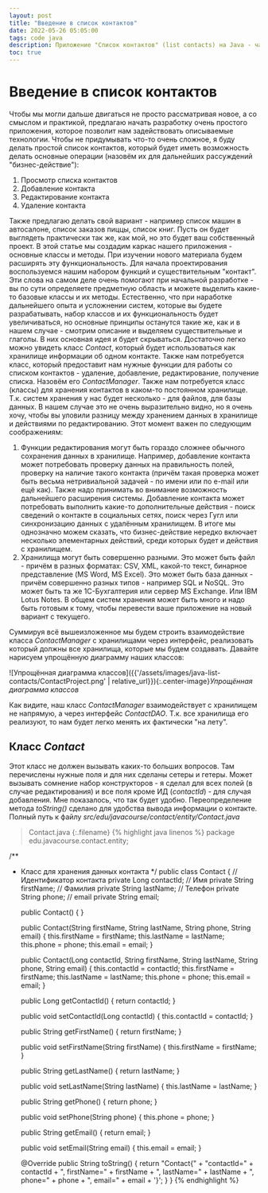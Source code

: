 ```yaml
---
layout: post
title: "Введение в список контактов"
date: 2022-05-26 05:05:00
tags: code java
description: Приложение "Список контактов" (list contacts) на Java - часть-1 (в консоли)
toc: true
---
```


# Введение в список контактов

Чтобы мы могли дальше двигаться не просто рассматривая новое, а со смыслом и практикой, предлагаю начать разработку очень простого приложения, которое позволит нам задействовать описываемые технологии.
Чтобы не придумывать что-то очень сложное, я буду делать простой список контактов, который будет иметь возможность делать основные операции (назовём их для дальнейших рассуждений "бизнес-действие"):

1. Просмотр списка контактов
1. Добавление контакта
1. Редактирование контакта
1. Удаление контакта

Также предлагаю делать свой вариант - например список машин в автосалоне, список заказов пиццы, список книг. Пусть он будет выглядеть практически так же, как мой, но это будет ваш собственный проект.
В этой статье мы создадим каркас нашего приложения - основные классы и методы. При изучении нового материала будем расширять эту функциональность.
Для начала проектирования воспользуемся нашим набором функций и существительным "контакт". Эти слова на самом деле очень помогают при начальной разработке - вы по сути определяете предметную область и можете выделить какие-то базовые классы и их методы.
Естественно, что при наработке дальнейшего опыта и усложнении систем, которые вы будете разрабатывать, набор классов и их функциональность будет увеличиваться, но основные принципы останутся такие же, как и в нашем случае - смотрим описание и выделяем существительные и глаголы. В них основная идея и будет скрываться.
Достаточно легко можно увидеть класс _Contact_, который будет использоваться как хранилище информации об одном контакте. Также нам потребуется класс, который предоставит нам нужные функции для работы со списком контактов - удаление, добавление, редактирование, получение списка. Назовём его _ContactManager_. Также нам потребуется класс (классы) для хранения контактов в каком-то постоянном хранилище. Т.к. систем хранения у нас будет несколько - для файлов, для базы данных.
В нашем случае это не очень выразительно видно, но я очень хочу, чтобы вы уловили разницу между хранением данных в хранилище и действиями по редактированию. Этот момент важен по следующим соображениям:

1. Функции редактирования могут быть гораздо сложнее обычного сохранения данных в хранилище.
Например, добавление контакта может потребовать проверку данных на правильность полей, проверку на наличие такого контакта (причём такая проверка может быть весьма нетривиальной задачей - по имени или по e-mail или ещё как). Также надо принимать во внимание возможность дальнейшего расширения системы. Добавление контакта может потребовать выполнить какие-то дополнительные действия - поиск сведений о контакте в социальных сетях, поиск через Гугл или синхронизацию данных с удалённым хранилищем. В итоге мы однозначно можем сказать, что бизнес-действие нередко включает несколько элементарных действий, среди которых будет и действия с хранилищем.
1. Хранилища могут быть совершенно разными. Это может быть файл - причём в разных форматах: CSV, XML, какой-то текст, бинарное представление (MS Word, MS Excel). Это может быть база данных - причём совершенно разных типов - например SQL и NoSQL. Это может быть та же 1C-Бухгалтерия или сервер MS Exchange. Или IBM Lotus Notes. В общем систем хранения может быть много и надо быть готовым к тому, чтобы перевести ваше приложение на новый вариант с текущего.

Суммируя всё вышеизложенное мы будем строить взаимодействие класса _ContactManager_ с хранилищами через интерфейс, реализовать который должны все хранилища, которые мы будем создавать.
Давайте нарисуем упрощённую диаграмму наших классов:

![Упрощённая диаграмма классов]({{'/assets/images/java-list-contacts/ContactProject.png' | relative_url}}){:.center-image}*Упрощённая диаграмма классов*

Как видите, наш класс _ContactManager_ взаимодействует с хранилищем не напрямую, а через интерфейс _ContactDAO_. Т.к. все хранилища его реализуют, то нам будет легко менять их фактически "на лету".

## Класс _Contact_

Этот класс не должен вызывать каких-то больших вопросов. Там перечислены нужные поля и для них сделаны сетеры и гетеры. Может вызывать сомнение набор конструкторов - я сделал для всех полей (в случае редактирования) и все поля кроме ИД (_contactId_) - для случая добавления. Мне показалось, что так будет удобно. Переопределение метода _toString()_ сделано для удобства вывода информации о контакте.
Полный путь к файлу _src/edu/javacourse/contact/entity/Contact.java_

>Contact.java
{:.filename}
{% highlight java linenos %}
package edu.javacourse.contact.entity;

/**
 * Класс для хранения данных контакта
 */
public class Contact {
    // Идентификатор контакта
    private Long contactId;
    // Имя
    private String firstName;
    // Фамилия
    private String lastName;
    // Телефон
    private String phone;
    // email
    private String email;
    
    public Contact() {
    }
    
    public Contact(String firstName, String lastName, String phone, String email) {
        this.firstName = firstName;
        this.lastName = lastName;
        this.phone = phone;
        this.email = email;
    }
    
    public Contact(Long contactId, String firstName, String lastName, String phone, String email) {
        this.contactId = contactId;
        this.firstName = firstName;
        this.lastName = lastName;
        this.phone = phone;
        this.email = email;
    }
    
    public Long getContactId() {
        return contactId;
    }
    
    public void setContactId(Long contactId) {
        this.contactId = contactId;
    }
    
    public String getFirstName() {
        return firstName;
    }
    
    public void setFirstName(String firstName) {
        this.firstName = firstName;
    }
    
    public String getLastName() {
        return lastName;
    }
    
    public void setLastName(String lastName) {
        this.lastName = lastName;
    }
    
    public String getPhone() {
        return phone;
    }
    
    public void setPhone(String phone) {
        this.phone = phone;
    }
    
    public String getEmail() {
        return email;
    }
    
    public void setEmail(String email) {
        this.email = email;
    }
    
    @Override
    public String toString() {
        return "Contact{" + "contactId=" + contactId + ", firstName=" + firstName + ", lastName=" + lastName + ", phone=" + phone + ", email=" + email + '}';
    }
}
{% endhighlight %}